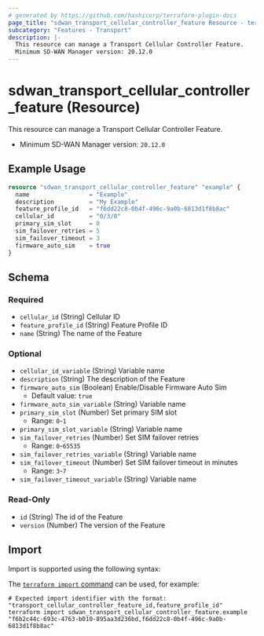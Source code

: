 ```yaml
---
# generated by https://github.com/hashicorp/terraform-plugin-docs
page_title: "sdwan_transport_cellular_controller_feature Resource - terraform-provider-sdwan"
subcategory: "Features - Transport"
description: |-
  This resource can manage a Transport Cellular Controller Feature.
  Minimum SD-WAN Manager version: 20.12.0
---
```


# sdwan_transport_cellular_controller_feature (Resource)

This resource can manage a Transport Cellular Controller Feature.
  - Minimum SD-WAN Manager version: `20.12.0`

## Example Usage

```terraform
resource "sdwan_transport_cellular_controller_feature" "example" {
  name                 = "Example"
  description          = "My Example"
  feature_profile_id   = "f6dd22c8-0b4f-496c-9a0b-6813d1f8b8ac"
  cellular_id          = "0/3/0"
  primary_sim_slot     = 0
  sim_failover_retries = 5
  sim_failover_timeout = 3
  firmware_auto_sim    = true
}
```

<!-- schema generated by tfplugindocs -->
## Schema

### Required

- `cellular_id` (String) Cellular ID
- `feature_profile_id` (String) Feature Profile ID
- `name` (String) The name of the Feature

### Optional

- `cellular_id_variable` (String) Variable name
- `description` (String) The description of the Feature
- `firmware_auto_sim` (Boolean) Enable/Disable Firmware Auto Sim
  - Default value: `true`
- `firmware_auto_sim_variable` (String) Variable name
- `primary_sim_slot` (Number) Set primary SIM slot
  - Range: `0`-`1`
- `primary_sim_slot_variable` (String) Variable name
- `sim_failover_retries` (Number) Set SIM failover retries
  - Range: `0`-`65535`
- `sim_failover_retries_variable` (String) Variable name
- `sim_failover_timeout` (Number) Set SIM failover timeout in minutes
  - Range: `3`-`7`
- `sim_failover_timeout_variable` (String) Variable name

### Read-Only

- `id` (String) The id of the Feature
- `version` (Number) The version of the Feature

## Import

Import is supported using the following syntax:

The [`terraform import` command](https://developer.hashicorp.com/terraform/cli/commands/import) can be used, for example:

```shell
# Expected import identifier with the format: "transport_cellular_controller_feature_id,feature_profile_id"
terraform import sdwan_transport_cellular_controller_feature.example "f6b2c44c-693c-4763-b010-895aa3d236bd,f6dd22c8-0b4f-496c-9a0b-6813d1f8b8ac"
```
